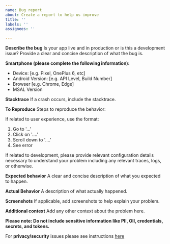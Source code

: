 ```yaml
---
name: Bug report
about: Create a report to help us improve
title: ''
labels: ''
assignees: ''

---
```


**Describe the bug**
Is your app live and in production or is this a development issue? Provide a clear and concise description of what the bug is.

**Smartphone (please complete the following information):**
 - Device: [e.g. Pixel, OnePlus 6, etc]
 - Android Version: [e.g. API Level, Build Number]
 - Browser [e.g. Chrome, Edge]
 - MSAL Version

**Stacktrace**
If a crash occurs, include the stacktrace.

**To Reproduce**
Steps to reproduce the behavior:

If related to user experience, use the format:
1. Go to '...'
2. Click on '....'
3. Scroll down to '....'
4. See error

If related to development, please provide relevant configuration details necessary to understand your problem including any relevant traces, logs, or otherwise.

**Expected behavior**
A clear and concise description of what you expected to happen.

**Actual Behavior**
A description of what actually happened.

**Screenshots**
If applicable, add screenshots to help explain your problem.

**Additional context**
Add any other context about the problem here.

**Please note: Do not include sensitive information like PII, OII, credentials, secrets, and tokens.**

For **privacy/security** issues please see instructions [here](https://github.com/AzureAD/microsoft-authentication-library-for-android#security-reporting)
